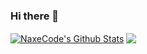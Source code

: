 ### Hi there 👋

<a href="https://github.com/NaxeCode">
<img align="center" alt="NaxeCode's Github Stats" src="https://github-readme-stats.codestackr.vercel.app/api?username=NaxeCode&show_icons=true&hide_border=true&count_private=true&include_all_commits=true&theme=radical" /></a>
<a href="https://github.com/NaxeCode">
  <img align="center" src="https://github-readme-stats.anuraghazra1.vercel.app/api/top-langs/?username=NaxeCode&layout=compact&theme=radical" />
</a>

<!--
**NaxeCode/NaxeCode** is a ✨ _special_ ✨ repository because its `README.md` (this file) appears on your GitHub profile.

Here are some ideas to get you started:

- 🔭 I’m currently working on ...
- 🌱 I’m currently learning ...
- 👯 I’m looking to collaborate on ...
- 🤔 I’m looking for help with ...
- 💬 Ask me about ...
- 📫 How to reach me: ...
- 😄 Pronouns: ...
- ⚡ Fun fact: ...
-->

